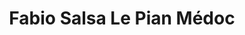 ---
title: "Fabio Salsa Le Pian Médoc"
url: /le-pian-medoc/fabio-salsa-le-pian-medoc/
shop: Friseur
---
